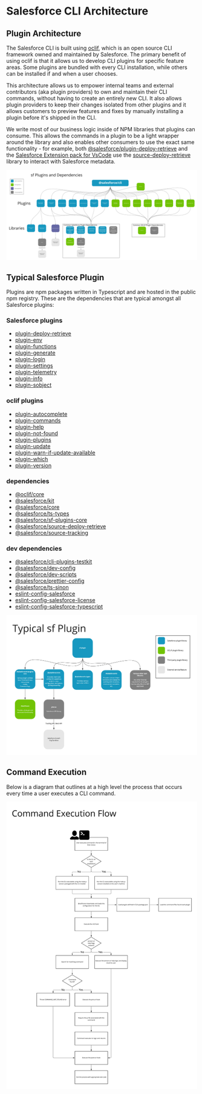 # Salesforce CLI Architecture

## Plugin Architecture

The Salesforce CLI is built using [oclif](https://oclif.io/), which is an open source CLI framework owned and maintained by Salesforce. The primary benefit of using oclif is that it allows us to develop CLI plugins for specific feature areas. Some plugins are bundled with every CLI installation, while others can be installed if and when a user chooses.

This architecture allows us to empower internal teams and external contributors (aka plugin providers) to own and maintain their CLI commands, without having to create an entirely new CLI. It also allows plugin providers to keep their changes isolated from other plugins and it allows customers to preview features and fixes by manually installing a plugin before it's shipped in the CLI.

We write most of our business logic inside of NPM libraries that plugins can consume. This allows the commands in a plugin to be a light wrapper around the library and also enables other consumers to use the exact same functionality - for example, both [@salesforce/plugin-deploy-retrieve](https://github.com/salesforcecli/plugin-deploy-retrieve) and the [Salesforce Extension pack for VsCode](https://developer.salesforce.com/tools/vscode) use the [source-deploy-retrieve](https://github.com/forcedotcom/source-deploy-retrieve/) library to interact with Salesforce metadata.

![sf plugins and dependencies](images/sf-plugins-and-deps.jpg 'Salesforce CLI Plugins and Dependencies')

## Typical Salesforce Plugin

Plugins are npm packages written in Typescript and are hosted in the public npm registry. These are the dependencies that are typical amongst all Salesforce plugins:

### Salesforce plugins

- [plugin-deploy-retrieve](https://github.com/salesforcecli/plugin-deploy-retrieve)
- [plugin-env](https://github.com/salesforcecli/plugin-env)
- [plugin-functions](https://github.com/salesforcecli/plugin-functions)
- [plugin-generate](https://github.com/salesforcecli/plugin-generate)
- [plugin-login](https://github.com/salesforcecli/plugin-login)
- [plugin-settings](https://github.com/salesforcecli/plugin-settings)
- [plugin-telemetry](https://github.com/salesforcecli/plugin-telemetry)
- [plugin-info](https://github.com/salesforcecli/plugin-info)
- [plugin-sobject](https://github.com/salesforcecli/plugin-sobject)

### oclif plugins

- [plugin-autocomplete](https://github.com/oclif/plugin-autocomplete)
- [plugin-commands](https://github.com/oclif/plugin-commands)
- [plugin-help](https://github.com/oclif/plugin-help)
- [plugin-not-found](https://github.com/oclif/plugin-not)
- [plugin-plugins](https://github.com/oclif/plugin-plugins)
- [plugin-update](https://github.com/oclif/plugin-update)
- [plugin-warn-if-update-available](https://github.com/oclif/plugin-plugin-warn-if-update-available)
- [plugin-which](https://github.com/oclif/plugin-which)
- [plugin-version](https://github.com/oclif/plugin-version)

### dependencies

- [@oclif/core](https://github.com/oclif/core)
- [@salesforce/kit](https://github.com/forcedotom/kit)
- [@salesforce/core](https://github.com/forcedotcom//core)
- [@salesforce/ts-types](https://github.com/forcedotcom/ts-types)
- [@salesforce/sf-plugins-core](https://github.com/salesforcecli/sf-plugins-core)
- [@salesforce/source-deploy-retrieve](https://github.com/forcedotcom/source-deploy-retrieve)
- [@salesforce/source-tracking](https://github.com/forcedotcom/source-tracking)

### dev dependencies

- [@salesforce/cli-plugins-testkit](https://github.com/salesforcecli/cli-plugins-testkit)
- [@salesforce/dev-config](https://github.com/forcedotcom/dev-config)
- [@salesforce/dev-scripts](https://github.com/forcedotcom/dev-scripts)
- [@salesforce/prettier-config](https://github.com/forcedotcom/prettier-config)
- [@salesforce/ts-sinon](https://github.com/forcedotcom/ts-sinon)
- [eslint-config-salesforce](https://github.com/forcedotcom/eslint-config-salesforce)
- [eslint-config-salesforce-license](https://github.com/forcedotcom/-eslint-config-salesforce-license)
- [eslint-config-salesforce-typescript](https://github.com/forcedotcom/-eslint-config-salesforce-typescript)

![sf typical plugin](images/sf-typical-plugin.jpg 'Salesforce CLI Typical Plugin')

## Command Execution

Below is a diagram that outlines at a high level the process that occurs every time a user executes a CLI command.

![command execution flow](images/command-execution-flow.jpg 'Command Execution Flow')
